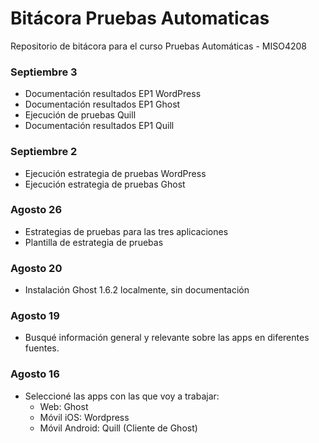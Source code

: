 # Bitácora Pruebas Automaticas
Repositorio de bitácora para el curso Pruebas Automáticas - MISO4208

### Septiembre 3
- Documentación resultados EP1 WordPress
- Documentación resultados EP1 Ghost
- Ejecución de pruebas Quill
- Documentación resultados EP1 Quill

### Septiembre 2
- Ejecución estrategia de pruebas WordPress
- Ejecución estrategia de pruebas Ghost

### Agosto 26
- Estrategias de pruebas para las tres aplicaciones
- Plantilla de estrategia de pruebas

### Agosto 20
- Instalación Ghost 1.6.2 localmente, sin documentación

### Agosto 19
- Busqué información general y relevante sobre las apps en diferentes fuentes.

### Agosto 16
- Seleccioné las apps con las que voy a trabajar:
  - Web: Ghost
  - Móvil iOS: Wordpress
  - Móvil Android: Quill (Cliente de Ghost)
